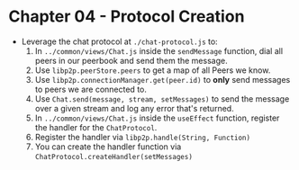# Chapter 04 - Protocol Creation

- Leverage the chat protocol at `./chat-protocol.js` to:
  1. In `../common/views/Chat.js` inside the `sendMessage` function, dial all peers in our peerbook and send them the message.
    1. Use `libp2p.peerStore.peers` to get a map of all Peers we know.
    2. Use `libp2p.connectionManager.get(peer.id)` to **only** send messages to peers we are connected to.
    3. Use `Chat.send(message, stream, setMessages)` to send the message over a given stream and log any error that's returned.
  2. In `../common/views/Chat.js` inside the `useEffect` function, register the handler for the `ChatProtocol`.
    4. Register the handler via `libp2p.handle(String, Function)`
    5. You can create the handler function via `ChatProtocol.createHandler(setMessages)`
